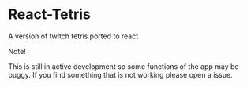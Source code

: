 # React-Tetris
A version of twitch tetris ported to react

Note!

This is still in active development so some functions of the app may be buggy. If you find something that is not working please open a issue.
